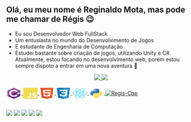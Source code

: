 ## Olá, eu meu nome é Reginaldo Mota, mas pode me chamar de Régis 😉

- Eu sou Desenvolvedor Web FullStack
- Um entusiasta no mundo do Desenvolvimento de Jogos
- E estudante de Engenharia de Computação
- Estudei bastante sobre criação de jogos, utilizando Unity e C#. Atualmente, estou focando no desenvolvimento web, porém estou sempre dispoto a entrar em uma nova aventura 🤠
<div align="center">
  <a href="https://github.com/Regijur">
  <img  width="450rem" src="https://github-readme-stats.vercel.app/api?username=Regijur&show_icons=true&theme=dark&include_all_commits=true&count_private=true"/>
  <img  width="450rem"  src="https://github-readme-stats.vercel.app/api/top-langs/?username=Regijur&layout=compact&langs_count=7&theme=dark"/>
</div>
  
<div style="display: inline_block"><br>
  <img align="center" alt="Regis-Csharp" height="30" width="40" src="https://raw.githubusercontent.com/devicons/devicon/master/icons/csharp/csharp-original.svg">
  <img align="center" alt="Regis-Js" height="30" width="40" src="https://raw.githubusercontent.com/devicons/devicon/master/icons/javascript/javascript-plain.svg">
  <img align="center" alt="Regis-HTML" height="30" width="40" src="https://raw.githubusercontent.com/devicons/devicon/master/icons/html5/html5-original.svg">
  <img align="center" alt="Regis-CSS" height="30" width="40" src="https://raw.githubusercontent.com/devicons/devicon/master/icons/css3/css3-original.svg">
  <img align="center" alt="Regis-React" height="30" width="40" src="https://raw.githubusercontent.com/devicons/devicon/master/icons/react/react-original.svg">
  <img align="center" alt="Regis-Python" height="30" width="40" src="https://raw.githubusercontent.com/devicons/devicon/master/icons/python/python-original.svg">
  <img align="center" alt="Regis-Cpp" height="30" width="40" src="https://cdn.jsdelivr.net/gh/devicons/devicon/icons/cplusplus/cplusplus-original.svg">  
</div>

  
  ##
 
<div> 
  <a href="https://www.tiktok.com/@oregis.dev" target="_blank"><img src="https://img.shields.io/badge/Tiktok-000000?style=for-the-badge&logo=tiktok&logoColor=white" target="_blank"></a>
  <a href="https://www.youtube.com/channel/UC_xFSGN_dgE1C_aA2opV6lw" target="_blank"><img src="https://img.shields.io/badge/YouTube-FF0000?style=for-the-badge&logo=youtube&logoColor=white" target="_blank"></a>
  <a href="https://instagram.com/oregis.dev" target="_blank"><img src="https://img.shields.io/badge/-Instagram-%23E4405F?style=for-the-badge&logo=instagram&logoColor=white" target="_blank"></a>
 	<a href="https://www.twitch.tv/oregis_dev" target="_blank"><img src="https://img.shields.io/badge/Twitch-9146FF?style=for-the-badge&logo=twitch&logoColor=white" target="_blank"></a>
  <a href="https://www.linkedin.com/in/regijur/" target="_blank"><img src="https://img.shields.io/badge/-LinkedIn-%230077B5?style=for-the-badge&logo=linkedin&logoColor=white" target="_blank"></a> 
 
 
</div>
